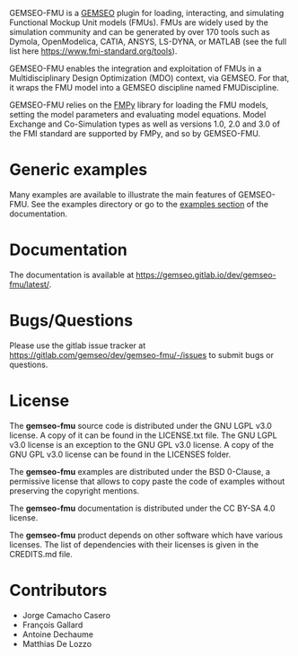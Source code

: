 <!--
Copyright 2021 IRT Saint Exupéry, https://www.irt-saintexupery.com

This work is licensed under the Creative Commons Attribution-ShareAlike 4.0
International License. To view a copy of this license, visit
http://creativecommons.org/licenses/by-sa/4.0/ or send a letter to Creative
Commons, PO Box 1866, Mountain View, CA 94042, USA.
-->

GEMSEO-FMU is a [GEMSEO](https://gemseo.readthedocs.io) plugin for
loading, interacting, and simulating Functional Mockup Unit models
(FMUs). FMUs are widely used by the simulation community and can be
generated by over 170 tools such as Dymola, OpenModelica, CATIA, ANSYS,
LS-DYNA, or MATLAB (see the full list here
<https://www.fmi-standard.org/tools>).

GEMSEO-FMU enables the integration and exploitation of FMUs in a
Multidisciplinary Design Optimization (MDO) context, via GEMSEO. For
that, it wraps the FMU model into a GEMSEO discipline named
FMUDiscipline.

GEMSEO-FMU relies on the [FMPy](https://github.com/CATIA-Systems/FMPy)
library for loading the FMU models, setting the model parameters and
evaluating model equations. Model Exchange and Co-Simulation types as
well as versions 1.0, 2.0 and 3.0 of the FMI standard are supported by
FMPy, and so by GEMSEO-FMU.

# Generic examples

Many examples are available to illustrate the main features of
GEMSEO-FMU. See the examples directory or go to the
[examples section](https://gemseo.gitlab.io/dev/gemseo-fmu/latest/generated/examples/)
of the documentation.

# Documentation

The documentation is available at <https://gemseo.gitlab.io/dev/gemseo-fmu/latest/>.

# Bugs/Questions

Please use the gitlab issue tracker at
<https://gitlab.com/gemseo/dev/gemseo-fmu/-/issues>
to submit bugs or questions.

# License

The **gemseo-fmu** source code is distributed under the GNU LGPL v3.0 license.
A copy of it can be found in the LICENSE.txt file.
The GNU LGPL v3.0 license is an exception to the GNU GPL v3.0 license.
A copy of the GNU GPL v3.0 license can be found in the LICENSES folder.

The **gemseo-fmu** examples are distributed under the BSD 0-Clause, a permissive
license that allows to copy paste the code of examples without preserving the
copyright mentions.

The **gemseo-fmu** documentation is distributed under the CC BY-SA 4.0 license.

The **gemseo-fmu** product depends on other software which have various licenses.
The list of dependencies with their licenses is given in the CREDITS.md file.

# Contributors

- Jorge Camacho Casero
- François Gallard
- Antoine Dechaume
- Matthias De Lozzo
